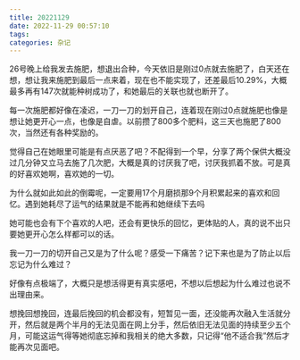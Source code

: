 ```yaml
---
title: 20221129
date: 2022-11-29 00:57:10
tags:
categories: 杂记
---
```

26号晚上给我发去施肥，想退出合种，今天依旧是刚过0点就去施肥了，白天还在想，想让我来施肥到最后一点来着，现在也不能实现了，还差最后10.29%，大概最多再有147次就能种树成功了，和她最后的关联也就也断开了。

每一次施肥都好像在凌迟，一刀一刀的划开自己，连着现在刚过0点就施肥也像是想让她更开心一点，也像是自虐。以前攒了800多个肥料，这三天也施肥了800次，当然还有各种奖励的。

觉得自己在她眼里可能是有点厌恶了吧？不配得到一个早，分享了两个保供大概没过几分钟又立马去施了几次肥，大概是真的讨厌我了吧，讨厌我抓着不放。可是真的好喜欢她啊，喜欢她的一切。

为什么就如此如此的倒霉呢，一定要用17个月磨损那9个月积累起来的喜欢和回忆。遇到她耗尽了运气的结果就是不能再和她继续下去吗

她可能也会有下个喜欢的人吧，还会有更快乐的回忆，更体贴的人，真的说不出只要她更开心怎么样都可以的话。

我一刀一刀的切开自己又是为了什么呢？感受一下痛苦？记下来也是为了防止以后忘记为什么难过？

好像有点极端了，大概只是想活得更有真实感吧，不想以后想起为什么难过也说不出理由来。

想挽回想挽回，连最后挽回的机会都没有，短暂见一面，还没能再次融入生活就分开，然后就是两个半月的无法见面在网上分手，然后依旧无法见面的持续至少五个月，可能这运气得等她彻底忘掉和我相关的绝大多数，只记得“他不适合我”然后才能再次见面吧。
